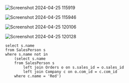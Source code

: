 ![Screenshot 2024-04-25 115919](https://github.com/Vijayananthperumal22/SQL/assets/107705127/2eb82a7a-b403-4bdf-861a-427924cdea6b)

![Screenshot 2024-04-25 115946](https://github.com/Vijayananthperumal22/SQL/assets/107705127/62fa70be-6eea-46c5-9f58-b89eb2caeb28)

![Screenshot 2024-04-25 120106](https://github.com/Vijayananthperumal22/SQL/assets/107705127/aaaa1921-1da8-462d-9924-1343accf1b42)

![Screenshot 2024-04-25 120128](https://github.com/Vijayananthperumal22/SQL/assets/107705127/20709150-a2b2-4dc6-b56e-76b9c227b34b)


```
select s.name
from SalesPerson s
where s.name not in
    (select s.name
    from SalesPerson s
        left join Orders o on s.sales_id = o.sales_id
        left join Company c on o.com_id = c.com_id
    where c.name = 'Red')
```
